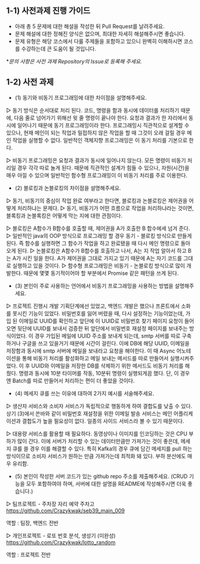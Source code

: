 ## 1-1) 사전과제 진행 가이드

- 아래 총 5 문제에 대한 해설을 작성한 뒤 Pull Request를 날려주세요.
- 문제 해설에 대한 정해진 양식은 없으며, 최대한 자세히 해설해주시면 좋습니다.
- 문제 유형은 해당 코스에서 다룰 주제들을 포함하고 있으니 완벽히 이해하시면 코스를 수강하는데 큰 도움이 될 것입니다.

**문의 사항은 사전 과제 Repository의 Issue로 등록해 주세요.*
  


## 1-2) 사전 과제

- (1) 동기와 비동기 프로그래밍에 대한 차이점을 설명해주세요.

 ▷ 동기 방식은 순서대로 처리 된다. 코드, 명령을 함과 동시에 데이터를 처리하기 때문에, 다음 줄로 넘어가기 위해선 윗 줄 명령이 끝나야 한다.
 요청과 결과가 한 자리에서 동시에 일어나기 때문에 동기 프로그래밍이라 한다.
 프로그래밍시 직관적으로 설계할 수 있으나, 현재 메인이 되는 작업과 밀접하지 않은 작업을 할 때 그것이 오래 걸릴 경우 메인 작업을 실행할 수 없다. 일반적인 객체지향 프로그래밍은 이 동기 처리를 기본으로 한다.

 ▷ 비동기 프로그래밍은 요청과 결과가 동시에 일어나지 않는다. 모든 명령이 비동기 처리일 경우 각각 따로 놀게 된다. 때문에 직관적인 설계가 힘들 수 있으나, 자원(시간)을 매우 아낄 수 있으며 일반적인 함수형 프로그래밍이 이 비동기 처리를 주로 이용한다.

- (2) 블로킹과 논블로킹의 차이점을 설명해주세요.

 ▷ 동기, 비동기의 중심이 작업 완료 여부라고 한다면, 블로킹과 논블로킹은 제어권을 어떻게 처리하냐는 문제다.
 ▷ 동기, 비동기가 어떤 흐름으로 작업을 처리하냐라는 것이면, 블록킹과 논블록킹은 어떻게 막는 지에 대한 관점이다.

 ▷ 블로킹은 A함수가 B함수를 호출할 때, 제어권을 A가 호출한 B 합수에세 넘겨 준다.
 ▷ 일반적인 java의 OOP 방식으로 프로그래밍 할 경우 동기 - 블로킹 방식으로 만들게 된다. 즉 함수를 실행하면 그 함수가 작업을 하고 완료됐을 때 다시 메인 명령으로 돌아오게 된다.
 ▷ 논블로킹은 A함수가 B합수를 호출하고 나서, A는 지 작업 알아서 하고 B는 A가 시킨 일을 한다. A가 제어권을 그대로 가지고 있기 때문에 A는 자기 코드를 그대로 실행하고 있을 것이다.
 ▷ 함수형 프로그래밍은 비동기 - 논블로킹 방식으로 많이 개발한다. 때문에 몇몇 동기적이어야 할 부분에서 Promise 같은 패턴을 쓰게 된다.

- (3) 본인이 주로 사용하는 언어에서 비동기 프로그래밍을 사용하는 방법을 설명해주세요.

 ▷ 프로젝트 진행시 개발 기획단계에선 있었고, 백엔드 개발은 했으나 프론트에서 소화를 못시킨 기능이 있었다.
 비밀번호를 잃어 버렸을 때, 다시 설정하는 기능이었는데, 가입 된 이메일로 UUID를 확인하고 앞단에 이 UUID로 비밀번호 찾기 페이지 요청이 들어오면 뒷단에 UUID를 보내서 검증한 뒤 앞단에서 비밀번호 재설정 페이지를 보내주는 방식이었다.
 이 경우 가입된 메일에 UUID 주소를 보내게 되는데, smtp 서버를 따로 구축하거나 구글을 쓰고 있을거기 때문에 시간이 걸린다.
 이에 DB에 해당 UUID, 이메일을 저장함과 동시에 smtp 서버에 메일을 보내라고 요청을 해야한다.
 이 때 Async 어노테이션을 통해 비동기 처리를 활성화하고 메일 보내는 메서드를 따로 만들어서 실행시켜주었다.
 이 후 UUID와 이메일을 저장한 DB를 삭제하기 위한 메서드도 비동기 처리를 해줬다. 명령과 동시에 10분 타이머를 작동, 10분뒤 명령이 실행되게끔 했다.
 단, 이 경우엔 Batch를 따로 만들어서 처리하는 편이 더 좋았을 것이다.

- (4) 메세지 큐를 쓰는 이유에 대하여 2가지 예시를 서술해주세요.

 ▷ 생산자 서비스와 소비자 서비스가 독립적으로 행동하게 하여 결합도를 낮출 수 있다.
상기 (3)에서 쓴바와 같이 비밀번호 재설정을 위한 이메일 발송 서비스는 메인 어플리케이션과 결합도가 높을 필요성이 없다. 일종의 사이드 서비스라 볼 수 있기 때문이다.

 ▷ 대용량 서비스를 활용할 때 필요하다. 동영상이나 이미지를 인코딩하는 것은 CPU 부하가 많이 간다. 이에 서버가 처리할 수 있는 데이터만큼만 가져가는 것이 좋은데, 메세지 큐를 쓸 경우 이를 해결할 수 있다. 특히 Kafka의 경우 큐에 담긴 메세지를 pull 하는 방식이므로 소비자 서비스가 원하는 만큼 가져가는데 최적화 돼 있다. 부하 분산에도 매우 유리함.

- (5) 본인이 작성한 서버 코드가 있는 github repo 주소를 제출해주세요. (CRUD 기능을 모두 포함하여야 하며, 서버에 대한 설명을 README에 작성해주시면 더욱 좋습니다.)

▷ 팀프로젝트 - 주차장 자리 예약 주차고
https://github.com/Crazykwak/seb39_main_009

역할 : 팀장, 백엔드 전반

▷ 개인프로젝트 - 로또 번호 분석, 생성기 (미완성)
https://github.com/Crazykwak/lotto_random

역할 : 프로젝트 전반
